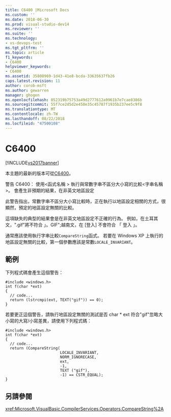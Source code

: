 ```yaml
---
title: C6400 |Microsoft Docs
ms.custom: ''
ms.date: 2018-06-30
ms.prod: visual-studio-dev14
ms.reviewer: ''
ms.suite: ''
ms.technology:
- vs-devops-test
ms.tgt_pltfrm: ''
ms.topic: article
f1_keywords:
- C6400
helpviewer_keywords:
- C6400
ms.assetid: 35808969-1d43-41e8-bcda-33635637fb26
caps.latest.revision: 11
author: corob-msft
ms.author: gewarren
manager: ghogen
ms.openlocfilehash: 052319b75753a49d2777612a9961b7e7cae8386b
ms.sourcegitcommit: 55f7ce2d5d2e458e35c45787f1935b237ee5c9f8
ms.translationtype: MT
ms.contentlocale: zh-TW
ms.lasthandoff: 08/22/2018
ms.locfileid: "47500108"
---
```

# <a name="c6400"></a>C6400
[!INCLUDE[vs2017banner](../includes/vs2017banner.md)]

本主題的最新的版本可從[C6400](https://docs.microsoft.com/visualstudio/code-quality/c6400)。  
  
警告 C6400： 使用\<函式名稱 > 執行與常數字串不區分大小寫的比較\<字串名稱 >。 會產生非預期的結果，在非英文地區設定  
  
 此警告指出，常數字串不區分大小寫比較時，正在執行以地區設定相關的方式，很顯然，預定的地區設定無關的比較。  
  
 這項缺失的典型的結果會是在非英文地區設定不正確的行為。 例如，在土耳其文，".gif"將不符合 」。GIF";越南文，在 [登入] 不會符合 「 登入 」。  
  
 通常應該使用執行字串比較`CompareString`函式。 若要在 Windows XP 上執行的地區設定無關的比較，第一個參數應該是常數`LOCALE_INVARIANT`。  
  
## <a name="example"></a>範例  
 下列程式碼會產生這個警告：  
  
```  
#include <windows.h>  
int f(char *ext)  
{  
  // code...  
  return (lstrcmpi(ext, TEXT("gif")) == 0);  
}  
```  
  
 若要更正這個警告，請執行地區設定無關的測試是否 char * ext 符合"gif"忽略大小寫的大寫/小寫差異，請使用下列程式碼：  
  
```  
#include <windows.h>  
int f(char *ext)  
{  
  // code...  
  return (CompareString(  
                        LOCALE_INVARIANT,  
                        NORM_IGNORECASE,   
                        ext,  
                        -1,  
                        TEXT ("gif"),  
                        -1) == CSTR_EQUAL);  
}  
```  
  
## <a name="see-also"></a>另請參閱  
 <xref:Microsoft.VisualBasic.CompilerServices.Operators.CompareString%2A>



